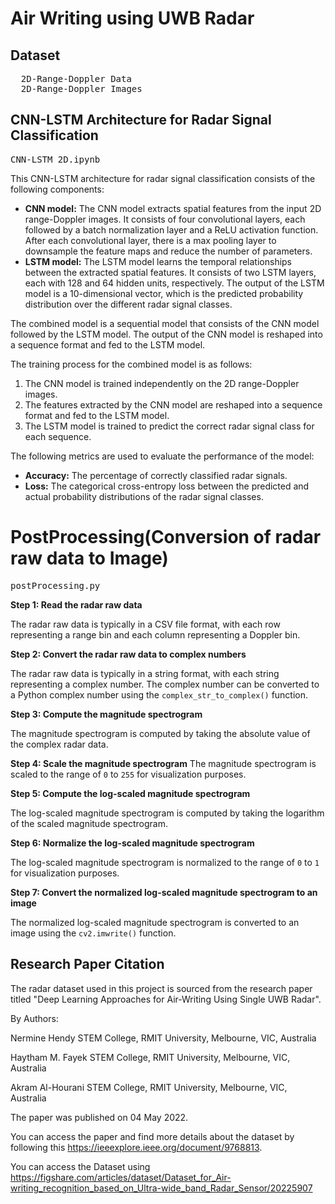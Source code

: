 # Air Writing using UWB Radar

## Dataset
<pre>
  2D-Range-Doppler Data
  2D-Range-Doppler Images
</pre>

## CNN-LSTM Architecture for Radar Signal Classification
<pre>CNN-LSTM_2D.ipynb</pre>
This CNN-LSTM architecture for radar signal classification consists of the following components:

* **CNN model:** The CNN model extracts spatial features from the input 2D range-Doppler images. It consists of four convolutional layers, each followed by a batch normalization layer and a ReLU activation function. After each convolutional layer, there is a max pooling layer to downsample the feature maps and reduce the number of parameters.
* **LSTM model:** The LSTM model learns the temporal relationships between the extracted spatial features. It consists of two LSTM layers, each with 128 and 64 hidden units, respectively. The output of the LSTM model is a 10-dimensional vector, which is the predicted probability distribution over the different radar signal classes.

The combined model is a sequential model that consists of the CNN model followed by the LSTM model. The output of the CNN model is reshaped into a sequence format and fed to the LSTM model.

The training process for the combined model is as follows:

1. The CNN model is trained independently on the 2D range-Doppler images.
2. The features extracted by the CNN model are reshaped into a sequence format and fed to the LSTM model.
3. The LSTM model is trained to predict the correct radar signal class for each sequence.

The following metrics are used to evaluate the performance of the model:

* **Accuracy:** The percentage of correctly classified radar signals.
* **Loss:** The categorical cross-entropy loss between the predicted and actual probability distributions of the radar signal classes.


# PostProcessing(Conversion of radar raw data to Image)
<pre>postProcessing.py</pre>

**Step 1: Read the radar raw data**

The radar raw data is typically in a CSV file format, with each row representing a range bin and each column representing a Doppler bin.

**Step 2: Convert the radar raw data to complex numbers**

The radar raw data is typically in a string format, with each string representing a complex number. The complex number can be converted to a Python complex number using the `complex_str_to_complex()` function.

**Step 3: Compute the magnitude spectrogram**

The magnitude spectrogram is computed by taking the absolute value of the complex radar data.

**Step 4: Scale the magnitude spectrogram**
The magnitude spectrogram is scaled to the range of `0` to `255` for visualization purposes.

**Step 5: Compute the log-scaled magnitude spectrogram**

The log-scaled magnitude spectrogram is computed by taking the logarithm of the scaled magnitude spectrogram.

**Step 6: Normalize the log-scaled magnitude spectrogram**

The log-scaled magnitude spectrogram is normalized to the range of `0` to `1` for visualization purposes.

**Step 7: Convert the normalized log-scaled magnitude spectrogram to an image**

The normalized log-scaled magnitude spectrogram is converted to an image using the `cv2.imwrite()` function.

## Research Paper Citation

The radar dataset used in this project is sourced from the research paper titled "Deep Learning Approaches for Air-Writing Using Single UWB Radar".

By Authors:

Nermine Hendy
STEM College, RMIT University, Melbourne, VIC, Australia

Haytham M. Fayek
STEM College, RMIT University, Melbourne, VIC, Australia

Akram Al-Hourani
STEM College, RMIT University, Melbourne, VIC, Australia

The paper was published on 04 May 2022.

You can access the paper and find more details about the dataset by following this https://ieeexplore.ieee.org/document/9768813.

You can access the Dataset using https://figshare.com/articles/dataset/Dataset_for_Air-writing_recognition_based_on_Ultra-wide_band_Radar_Sensor/20225907




